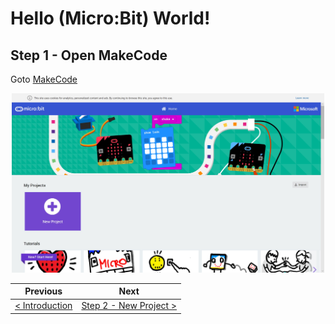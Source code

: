 # Hello (Micro:Bit) World! #

## Step 1 - Open MakeCode ##

Goto [MakeCode](https://makecode.microbit.org)

<p align="center">
    <img src="images/1-makecode.jpg" width="500px" >
</p>

| Previous | Next |
| -------- | ---- |
| [< Introduction](/README.md) | [Step 2 - New Project >](2-new-project.md) |
